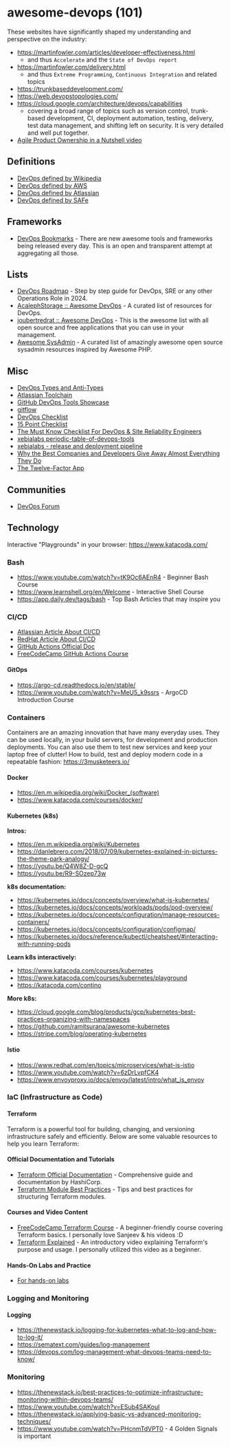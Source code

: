 # awesome-devops (101)

These websites have significantly shaped my understanding and perspective on the industry:

- https://martinfowler.com/articles/developer-effectiveness.html
    - and thus `Accelerate` and the `State of DevOps report`
- https://martinfowler.com/delivery.html
    - and thus `Extreme Programming`, `Continuous Integration` and related topics
- https://trunkbaseddevelopment.com/
- https://web.devopstopologies.com/
- https://cloud.google.com/architecture/devops/capabilities
    - covering a broad range of topics such as version control, trunk-based development, CI, deployment automation, testing, delivery, test data management, and shifting left on security. It is very detailed and well put together.
- [Agile Product Ownership in a Nutshell video](https://www.youtube.com/watch?v=502ILHjX9EE)

## Definitions
- [DevOps defined by Wikipedia](https://en.wikipedia.org/wiki/DevOps)
- [DevOps defined by AWS](https://aws.amazon.com/devops/what-is-devops/)
- [DevOps defined by Atlassian](https://www.atlassian.com/devops)
- [DevOps defined by SAFe](http://www.scaledagileframework.com/devops/)

## Frameworks

- [DevOps Bookmarks](http://www.devopsbookmarks.com/) - There are new awesome tools and frameworks being released every day. This is an open and transparent attempt at aggregating all those.

## Lists

- [DevOps Roadmap](https://roadmap.sh/devops) - Step by step guide for DevOps, SRE or any other Operations Role in 2024.
- [AcalephStorage :: Awesome DevOps](https://github.com/AcalephStorage/awesome-devops) - A curated list of resources for DevOps.
- [joubertredrat :: Awesome DevOps](https://github.com/joubertredrat/awesome-devops) - This is the awesome list with all open source and free applications that you can use in your management.
- [Awesome SysAdmin](https://github.com/kahun/awesome-sysadmin) - A curated list of amazingly awesome open source sysadmin resources inspired by Awesome PHP.

## Misc
- [DevOps Types and Anti-Types](http://web.devopstopologies.com/)
- [Atlassian Toolchain](https://www.atlassian.com/blog/devops/how-to-choose-devops-tools)
- [GitHub DevOps Tools Showcase](https://github.com/showcases/devops-tools)
- [gitflow](http://nvie.com/posts/a-successful-git-branching-model/)
- [DevOps Checklist](http://devopschecklist.com/)
- [15 Point Checklist](https://medium.com/devopslinks/the-15-point-devops-check-list-8cd2afb4a448)
- [The Must Know Checklist For DevOps & Site Reliability Engineers](https://hackernoon.com/the-must-know-checklist-for-devops-system-reliability-engineers-f74c1cbf259d)
- [xebialabs periodic-table-of-devops-tools](https://xebialabs.com/periodic-table-of-devops-tools/)
- [xebialabs - release and deployment pipeline](https://xebialabs.com/solutions/devops/)
- [Why the Best Companies and Developers Give Away Almost Everything They Do](http://blog.ycombinator.com/why-the-best-give-away/)
- [The Twelve-Factor App](https://12factor.net/)

## Communities

- [DevOps Forum](https://devops-forum.slack.com)

## Technology

Interactive "Playgrounds" in your browser: https://www.katacoda.com/

### Bash

- https://www.youtube.com/watch?v=tK9Oc6AEnR4 - Beginner Bash Course
- https://www.learnshell.org/en/Welcome - Interactive Shell Course
- https://app.daily.dev/tags/bash - Top Bash Articles that may inspire you

### CI/CD

- [Atlassian Article About CI/CD](https://www.atlassian.com/continuous-delivery/principles/continuous-integration-vs-delivery-vs-deployment)
- [RedHat Article About CI/CD](https://www.redhat.com/en/topics/devops/what-is-ci-cd)
- [GitHub Actions Official Doc](https://docs.github.com/en/actions)
- [FreeCodeCamp GitHub Actions Course](https://www.youtube.com/watch?v=Tz7FsunBbfQ)

#### GitOps

- https://argo-cd.readthedocs.io/en/stable/
- https://www.youtube.com/watch?v=MeU5_k9ssrs - ArgoCD Introduction Course

### Containers

Containers are an amazing innovation that have many everyday uses. They can be used locally, in your build servers, for development and production deployments. You can also use them to test new services and keep your laptop free of clutter! How to build, test and deploy modern code in a repeatable fashion: https://3musketeers.io/

#### Docker

- https://en.m.wikipedia.org/wiki/Docker_(software)
- https://www.katacoda.com/courses/docker/

#### Kubernetes (k8s)

**Intros:**

- https://en.m.wikipedia.org/wiki/Kubernetes
- https://danlebrero.com/2018/07/09/kubernetes-explained-in-pictures-the-theme-park-analogy/
- https://youtu.be/Q4W8Z-D-gcQ
- https://youtu.be/R9-SOzep73w

**k8s documentation:**

- https://kubernetes.io/docs/concepts/overview/what-is-kubernetes/
- https://kubernetes.io/docs/concepts/workloads/pods/pod-overview/
- https://kubernetes.io/docs/concepts/configuration/manage-resources-containers/
- https://kubernetes.io/docs/concepts/configuration/configmap/
- https://kubernetes.io/docs/reference/kubectl/cheatsheet/#interacting-with-running-pods

**Learn k8s interactively:**

- https://www.katacoda.com/courses/kubernetes
- https://www.katacoda.com/courses/kubernetes/playground
- https://katacoda.com/contino

**More k8s:**

- https://cloud.google.com/blog/products/gcp/kubernetes-best-practices-organizing-with-namespaces
- https://github.com/ramitsurana/awesome-kubernetes
- https://stripe.com/blog/operating-kubernetes

#### Istio

- https://www.redhat.com/en/topics/microservices/what-is-istio
- https://www.youtube.com/watch?v=6zDrLvpfCK4
- https://www.envoyproxy.io/docs/envoy/latest/intro/what_is_envoy

### IaC (Infrastructure as Code)

#### Terraform

Terraform is a powerful tool for building, changing, and versioning infrastructure safely and efficiently. Below are some valuable resources to help you learn Terraform:

#### Official Documentation and Tutorials

- [Terraform Official Documentation](https://developer.hashicorp.com/terraform/docs) - Comprehensive guide and documentation by HashiCorp.
- [Terraform Module Best Practices](https://www.terraform.io/docs/language/modules/develop/structure.html) - Tips and best practices for structuring Terraform modules.

#### Courses and Video Content

- [FreeCodeCamp Terraform Course](https://www.youtube.com/watch?v=SLB_c_ayRMo) - A beginner-friendly course covering Terraform basics. I personally love Sanjeev & his videos :D
- [Terraform Explained](https://www.youtube.com/watch?v=YcJ9IeukJL8) - An introductory video explaining Terraform's purpose and usage. I personally utilized this video as a beginner.

#### Hands-On Labs and Practice

- [For hands-on labs](https://learn.kodekloud.com/user/courses/terraform-basics-training-course)

### Logging and Monitoring

#### Logging

- https://thenewstack.io/logging-for-kubernetes-what-to-log-and-how-to-log-it/
- https://sematext.com/guides/log-management
- https://devops.com/log-management-what-devops-teams-need-to-know/

### Monitoring

- https://thenewstack.io/best-practices-to-optimize-infrastructure-monitoring-within-devops-teams/
- https://www.youtube.com/watch?v=ESub4SAKouI
- https://thenewstack.io/applying-basic-vs-advanced-monitoring-techniques/
- https://www.youtube.com/watch?v=PHcnmTdVPT0 - 4 Golden Signals is important
